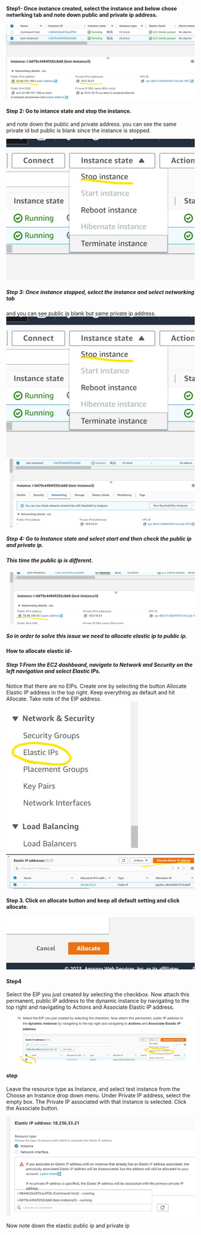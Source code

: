 #### Step1- Once instance created, select the instance and below chose netwrking tab and note down public and private ip address.

![ip](/Images/ip_add.jpg)

#### Step 2: Go to intance state and stop the instance.
and note down the public and private address.
you can see the same private id but public is blank since the instance is stopped.

![stop](/Images/stop.jpg)

##### Step 3: Once instance stopped, select the instance and select networking tab
 and you can see public ip blank but same private ip address.
 ![stop](/Images/stop.jpg)
![stopped](/Images/stopped.jpg)
##### Step 4: Go to Instance state and select start and then check the public ip and private ip.
##### This time the public ip is different.

![restarted](/Images/restart.jpg)

##### So in order to solve this issue we need to allocate elastic ip to public ip.

#### How to allocate elastic id-

##### Step 1:From the EC2 dashboard, navigate to Network and Security on the left navigation and select Elastic IPs.
 Notice that there are no EIPs. Create one by selecting the button Allocate Elastic IP address in the top right. Keep everything as default and hit Allocate. Take note of the EIP address.
![choseelastic](/Images/elastic.jpg)

![allocate](/Images/allocate.jpg)

#### Step 3. Click on allocate button and keep all default setting and click allocate.
![allocate](/Images/allocate1.jpg)
#### Step4
Select the EIP you just created by selecting the checkbox. Now attach this permanent, public IP address to the dynamic instance by navigating to the top right and navigating to Actions and Associate Elastic IP address.

![associate](/Images/associate.jpg)

#### step
Leave the resource type as Instance, and select test instance from the Choose an Instance drop down menu. Under Private IP address, select the empty box. The Private IP associated with that instance is selected. Click the Associate button.

![choseinstance](/Images/choseinstance.jpg)

Now note down the elastic public ip and private ip
